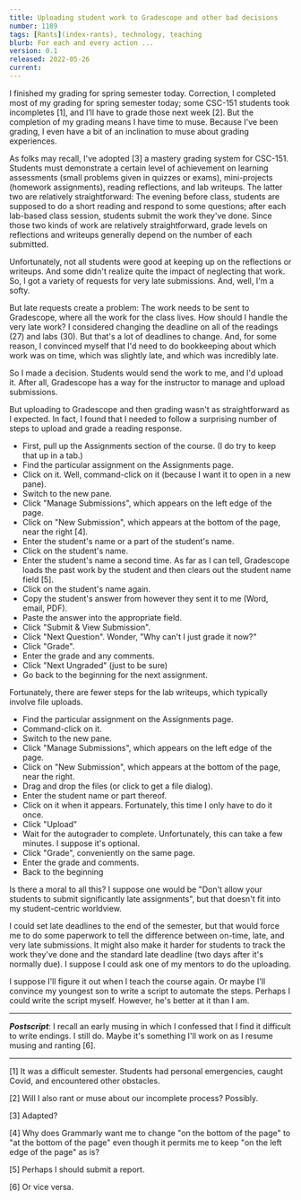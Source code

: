 ```yaml
---
title: Uploading student work to Gradescope and other bad decisions
number: 1189
tags: [Rants](index-rants), technology, teaching
blurb: For each and every action ...
version: 0.1
released: 2022-05-26
current: 
---
```

I finished my grading for spring semester today.  Correction, I
completed most of my grading for spring semester today; some CSC-151
students took incompletes [1], and I’ll have to grade those next
week [2].  But the completion of my grading means I have time to
muse.  Because I've been grading, I even have a bit of an inclination
to muse about grading experiences.

As folks may recall, I've adopted [3] a mastery grading system for
CSC-151.  Students must demonstrate a certain level of achievement
on learning assessments (small problems given in quizzes or exams),
mini-projects (homework assignments), reading reflections, and lab
writeups.  The latter two are relatively straightforward: The evening
before class, students are supposed to do a short reading and respond
to some questions; after each lab-based class session, students submit the
work they've done.  Since those two kinds of work are relatively
straightforward, grade levels on reflections and writeups generally
depend on the number of each submitted.

Unfortunately, not all students were good at keeping up on the
reflections or writeups.  And some didn't realize quite the impact
of neglecting that work.  So, I got a variety of requests for very
late submissions.  And, well, I'm a softy.

But late requests create a problem: The work needs to be sent to
Gradescope, where all the work for the class lives.  How should I
handle the very late work?  I considered changing the deadline on
all of the readings (27) and labs (30).  But that's a lot of deadlines
to change.  And, for some reason, I convinced myself that I'd 
need to do bookkeeping about which work was on time, which was
slightly late, and which was incredibly late.

So I made a decision.  Students would send the work to me, and I'd
upload it.  After all, Gradescope has a way for the instructor to
manage and upload submissions.

But uploading to Gradescope and then grading wasn't as straightforward
as I expected.  In fact, I found  that I needed to follow a surprising
number of steps to upload and grade a reading response.

* First, pull up the Assignments section of the course.  (I do try
  to keep that up in a tab.)
* Find the particular assignment on the Assignments page.
* Click on it.  Well, command-click on it (because I want it to open in
  a new pane).
* Switch to the new pane.
* Click "Manage Submissions", which appears on the left edge of the page.
* Click on "New Submission", which appears at the bottom of the page,
  near the right [4].
* Enter the student's name or a part of the student's name.
* Click on the student's name.
* Enter the student's name a second time.  As far as I can tell, Gradescope 
  loads the past work by the student and then clears out the student name 
  field [5].
* Click on the student's name again.
* Copy the student's answer from however they sent it to me (Word,
  email, PDF).
* Paste the answer into the appropriate field.
* Click "Submit & View Submission".
* Click "Next Question".  Wonder, "Why can't I just grade it now?"
* Click "Grade".
* Enter the grade and any comments.
* Click "Next Ungraded" (just to be sure)
* Go back to the beginning for the next assignment.

Fortunately, there are fewer steps for the lab writeups, which typically
involve file uploads.

* Find the particular assignment on the Assignments page.
* Command-click on it.
* Switch to the new pane.
* Click "Manage Submissions", which appears on the left edge of the page.
* Click on "New Submission", which appears at the bottom of the page,
  near the right.
* Drag and drop the files (or click to get a file dialog).
* Enter the student name or part thereof.
* Click on it when it appears.  Fortunately, this time I only have to do 
  it once.
* Click "Upload"
* Wait for the autograder to complete.  Unfortunately, this can take a
  few minutes.  I suppose it's optional.
* Click "Grade", conveniently on the same page.
* Enter the grade and comments.
* Back to the beginning

Is there a moral to all this?  I suppose one would be "Don't allow
your students to submit significantly late assignments", but that
doesn't fit into my student-centric worldview.

I could set late deadlines to the end of the semester, but
that would force me to do some paperwork to tell the difference
between on-time, late, and very late submissions.  It might also
make it harder for students to track the work they've done and the
standard late deadline (two days after it's normally due).  I suppose
I could ask one of my mentors to do the uploading.

I suppose I'll figure it out when I teach the course again.  Or maybe
I'll convince my youngest son to write a script to automate the
steps.  Perhaps I could write the script myself.  However, he's better at
it than I am.

---

**_Postscript_**: I recall an early musing in which I confessed
that I find it difficult to write endings.  I still do.  Maybe
it's something I'll work on as I resume musing and ranting [6].

---

[1] It was a difficult semester.  Students had personal emergencies, 
caught Covid, and encountered other obstacles.

[2] Will I also rant or muse about our incomplete process?  Possibly.

[3] Adapted?

[4] Why does Grammarly want me to change "on the bottom of the page"
to "at the bottom of the page" even though it permits me to keep
"on the left edge of the page" as is?

[5] Perhaps I should submit a report.

[6] Or vice versa.

